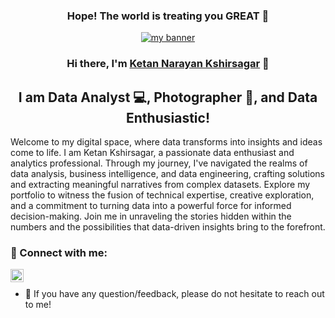
 <h3 align="center">
 Hope! The world is treating you GREAT 👋
</h3>

<!--
**ketanksagar/ketanksagar** is a ✨ _special_ ✨ repository because its `README.md` (this file) appears on your GitHub profile.

Here are some ideas to get you started:

- 🔭 I’m currently working on ...
- 🌱 I’m currently learning ...
- 👯 I’m looking to collaborate on ...
- 🤔 I’m looking for help with ...
- 💬 Ask me about ...
- 📫 How to reach me: ...
- 😄 Pronouns: ...
- ⚡ Fun fact: ...
-->

<p align="center">
  <a href="https://www.yushi.dev/" target="_blank" rel="noreferrer"><img src="https://www.clearrisk.com/hubfs/data%20analytics%20challenges.jpg" alt="my banner"></a>
</p>

<h3 align="center">
Hi there, I'm <a href="https://www.linkedin.com/in/ketan-ksagar/" target="_blank" rel="noreferrer">Ketan Narayan Kshirsagar</a> 👋
</h3>

<h2 align="center">
I am Data Analyst  💻, Photographer 📸, and Data Enthusiastic!
</h2> 

Welcome to my digital space, where data transforms into insights and ideas come to life. I am Ketan Kshirsagar, a passionate data enthusiast and analytics professional. Through my journey, I've navigated the realms of data analysis, business intelligence, and data engineering, crafting solutions and extracting meaningful narratives from complex datasets. Explore my portfolio to witness the fusion of technical expertise, creative exploration, and a commitment to turning data into a powerful force for informed decision-making. Join me in unraveling the stories hidden within the numbers and the possibilities that data-driven insights bring to the forefront.

### 🤝 Connect with me:

<a href="https://www.linkedin.com/in/ketan-ksagar/"><img align="left" src="https://raw.githubusercontent.com/yushi1007/yushi1007/main/images/linkedin.svg" alt="Yu Shi | LinkedIn" width="21px"/></a>
<br>


- 💬 If you have any question/feedback, please do not hesitate to reach out to me!


